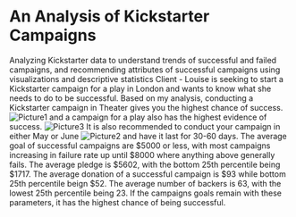 # An Analysis of Kickstarter Campaigns
Analyzing Kickstarter data to understand trends of successful and failed campaigns, and recommending attributes of successful campaigns using visualizations and descriptive statistics
Client - Louise is seeking to start a Kickstarter campaign for a play in London and wants to know what she needs to do to be successful. Based on my analysis, conducting a Kickstarter campaign in Theater gives you the highest chance of success.![Picture1](https://user-images.githubusercontent.com/95246572/146454573-2421b169-951e-4198-88b3-3248564e9e64.png)
 and a campaign for a play also has the highest evidence of success. ![Picture3](https://user-images.githubusercontent.com/95246572/146454589-3854f9c1-0c7c-4c81-a020-fcf1142fc87b.png)
It is also recommended to conduct your campaign in either May or June ![Picture2](https://user-images.githubusercontent.com/95246572/146454601-5f82e488-d86e-4f7d-afe4-af0455c7bf93.png)
and have it last for 30-60 days. The average goal of successful campaigns are $5000 or less, with most campaigns increasing in failure rate up until $8000 where anything above generally fails. The average pledge is $5602, with the bottom 25th percentile being $1717. The average donation of a successful campaign is $93 while bottom 25th percentile beign $52. The average number of backers is 63, with the lowest 25th percentile being 23. 
If the campaigns goals remain with these parameters, it has the highest chance of being successful. 
